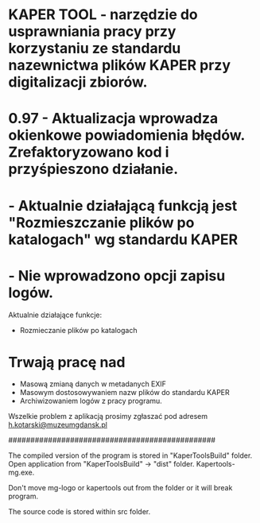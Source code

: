 # KAPER TOOL - narzędzie do usprawniania pracy przy korzystaniu ze standardu nazewnictwa plików KAPER przy digitalizacji zbiorów.

# 0.97 - Aktualizacja wprowadza okienkowe powiadomienia błędów. Zrefaktoryzowano kod i przyśpieszono działanie.
#	   - Aktualnie działającą funkcją jest "Rozmieszczanie plików po katalogach" wg standardu KAPER
#	   - Nie wprowadzono opcji zapisu logów.

Aktualnie działające funkcje:

 + Rozmieczanie plików po katalogach

# Trwają pracę nad
 - Masową zmianą danych w metadanych EXIF
 - Masowym dostosowywaniem nazw plików do standardu KAPER
 - Archiwizowaniem logów z pracy programu.

Wszelkie problem z aplikacją prosimy zgłaszać pod adresem h.kotarski@muzeumgdansk.pl

###############################################

The compiled version of the program is stored in "KaperToolsBuild" folder.
Open application from "KaperToolsBuild" -> "dist" folder. Kapertools-mg.exe.

Don't move mg-logo or kapertools out from the folder or it will break program.


The source code is stored within src folder.
